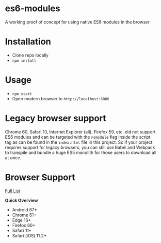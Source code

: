 # es6-modules

A working proof of concept for using native ES6 modules in the browser

# Installation

- Clone repo locally
- `npm install`

# Usage

- `npm start`
- Open modern browser to `http://localhost:8080`

# Legacy browser support

Chrome 60, Safari 10, Internet Explorer (all), Firefox 59, etc. did not support ES6 modules and can be targeted with the `nomodule` flag inside the script tag as can be found in the `index.html` file in this project. So if your project requires support for legacy browsers, you can still use Babel and Webpack to transpile and bundle a huge ES5 monolith for those users to download all at once.

# Browser Support

[Full List](https://caniuse.com/#feat=es6-module)

**Quick Overview**

- Android 67+
- Chrome 61+
- Edge 16+
- Firefox 60+
- Safari 11+
- Safari (iOS) 11.2+
